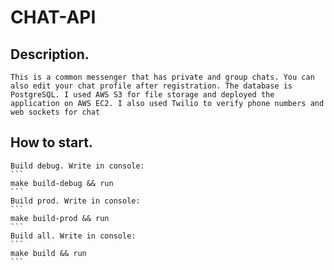 # CHAT-API 

## Description.

    This is a common messenger that has private and group chats. You can also edit your chat profile after registration. The database is PostgreSQL. I used AWS S3 for file storage and deployed the application on AWS EC2. I also used Twilio to verify phone numbers and web sockets for chat

## How to start.
    Build debug. Write in console:
    ```
    make build-debug && run
    ```
    Build prod. Write in console:
    ```
    make build-prod && run
    ```
    Build all. Write in console:
    ```
    make build && run
    ```
